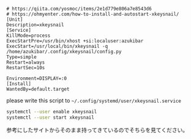 ```
# https://qiita.com/yosmoc/items/2e1d779e806a7e8543d6
# https://ohmyenter.com/how-to-install-and-autostart-xkeysnail/
[Unit]
Description=xkeysnail
[Service]
KillMode=process
ExecStartPre=/usr/bin/xhost +si:localuser:azukibar
ExecStart=/usr/local/bin/xkeysnail -q /home/azukibar/.config/xkeysnail/config.py
Type=simple
Restart=always
RestartSec=10s

Environment=DISPLAY=:0
[Install]
WantedBy=default.target
```
please write this script to `~/.config/systemd/user/xkeysnail.service`

```bash
systemctl --user enable xkeysnail
systemctl --user start xkeysnail
```

参考にしたサイトからそのまま持ってきているのでそちらを見てください。

